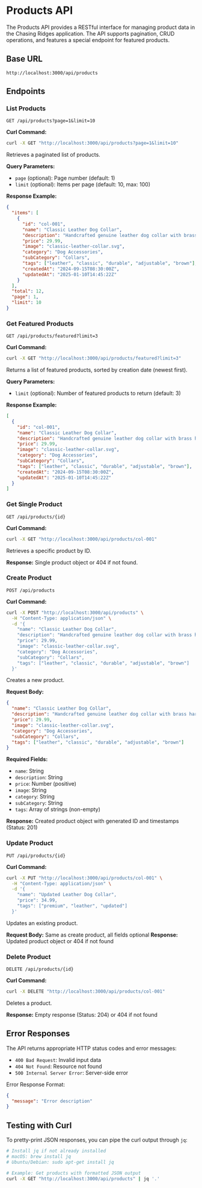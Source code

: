# Products API

The Products API provides a RESTful interface for managing product data in the Chasing Ridges application. The API supports pagination, CRUD operations, and features a special endpoint for featured products.

## Base URL
```
http://localhost:3000/api/products
```

## Endpoints

### List Products
```http
GET /api/products?page=1&limit=10
```

**Curl Command:**
```bash
curl -X GET "http://localhost:3000/api/products?page=1&limit=10"
```

Retrieves a paginated list of products.

**Query Parameters:**
- `page` (optional): Page number (default: 1)
- `limit` (optional): Items per page (default: 10, max: 100)

**Response Example:**
```json
{
  "items": [
    {
      "id": "col-001",
      "name": "Classic Leather Dog Collar",
      "description": "Handcrafted genuine leather dog collar with brass hardware for durability and style.",
      "price": 29.99,
      "image": "classic-leather-collar.svg",
      "category": "Dog Accessories",
      "subCategory": "Collars",
      "tags": ["leather", "classic", "durable", "adjustable", "brown"],
      "createdAt": "2024-09-15T08:30:00Z",
      "updatedAt": "2025-01-10T14:45:22Z"
    }
  ],
  "total": 12,
  "page": 1,
  "limit": 10
}
```

### Get Featured Products
```http
GET /api/products/featured?limit=3
```

**Curl Command:**
```bash
curl -X GET "http://localhost:3000/api/products/featured?limit=3"
```

Returns a list of featured products, sorted by creation date (newest first).

**Query Parameters:**
- `limit` (optional): Number of featured products to return (default: 3)

**Response Example:**
```json
[
  {
    "id": "col-001",
    "name": "Classic Leather Dog Collar",
    "description": "Handcrafted genuine leather dog collar with brass hardware for durability and style.",
    "price": 29.99,
    "image": "classic-leather-collar.svg",
    "category": "Dog Accessories",
    "subCategory": "Collars",
    "tags": ["leather", "classic", "durable", "adjustable", "brown"],
    "createdAt": "2024-09-15T08:30:00Z",
    "updatedAt": "2025-01-10T14:45:22Z"
  }
]
```

### Get Single Product
```http
GET /api/products/{id}
```

**Curl Command:**
```bash
curl -X GET "http://localhost:3000/api/products/col-001"
```

Retrieves a specific product by ID.

**Response:** Single product object or 404 if not found.

### Create Product
```http
POST /api/products
```

**Curl Command:**
```bash
curl -X POST "http://localhost:3000/api/products" \
  -H "Content-Type: application/json" \
  -d '{
    "name": "Classic Leather Dog Collar",
    "description": "Handcrafted genuine leather dog collar with brass hardware for durability and style.",
    "price": 29.99,
    "image": "classic-leather-collar.svg",
    "category": "Dog Accessories",
    "subCategory": "Collars",
    "tags": ["leather", "classic", "durable", "adjustable", "brown"]
  }'
```

Creates a new product.

**Request Body:**
```json
{
  "name": "Classic Leather Dog Collar",
  "description": "Handcrafted genuine leather dog collar with brass hardware for durability and style.",
  "price": 29.99,
  "image": "classic-leather-collar.svg",
  "category": "Dog Accessories",
  "subCategory": "Collars",
  "tags": ["leather", "classic", "durable", "adjustable", "brown"]
}
```

**Required Fields:**
- `name`: String
- `description`: String
- `price`: Number (positive)
- `image`: String
- `category`: String
- `subCategory`: String
- `tags`: Array of strings (non-empty)

**Response:** Created product object with generated ID and timestamps (Status: 201)

### Update Product
```http
PUT /api/products/{id}
```

**Curl Command:**
```bash
curl -X PUT "http://localhost:3000/api/products/col-001" \
  -H "Content-Type: application/json" \
  -d '{
    "name": "Updated Leather Dog Collar",
    "price": 34.99,
    "tags": ["premium", "leather", "updated"]
  }'
```

Updates an existing product.

**Request Body:** Same as create product, all fields optional
**Response:** Updated product object or 404 if not found

### Delete Product
```http
DELETE /api/products/{id}
```

**Curl Command:**
```bash
curl -X DELETE "http://localhost:3000/api/products/col-001"
```

Deletes a product.

**Response:** Empty response (Status: 204) or 404 if not found

## Error Responses

The API returns appropriate HTTP status codes and error messages:

- `400 Bad Request`: Invalid input data
- `404 Not Found`: Resource not found
- `500 Internal Server Error`: Server-side error

Error Response Format:
```json
{
  "message": "Error description"
}
```

## Testing with Curl

To pretty-print JSON responses, you can pipe the curl output through `jq`:

```bash
# Install jq if not already installed
# macOS: brew install jq
# Ubuntu/Debian: sudo apt-get install jq

# Example: Get products with formatted JSON output
curl -X GET "http://localhost:3000/api/products" | jq '.'
```
